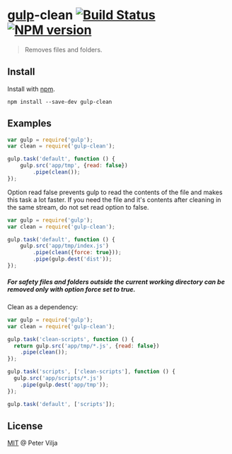 # [gulp](https://github.com/wearefractal/gulp)-clean [![Build Status](https://secure.travis-ci.org/peter-vilja/gulp-clean.png?branch=master)](https://travis-ci.org/peter-vilja/gulp-clean) [![NPM version](https://badge.fury.io/js/gulp-clean.png)](http://badge.fury.io/js/gulp-clean)

> Removes files and folders.

## Install

Install with [npm](https://npmjs.org/package/gulp-clean).

```
npm install --save-dev gulp-clean
```

## Examples

```js
var gulp = require('gulp');
var clean = require('gulp-clean');

gulp.task('default', function () {
	gulp.src('app/tmp', {read: false})
		.pipe(clean());
});
```
Option read false prevents gulp to read the contents of the file and makes this task a lot faster. If you need the file and it's contents after cleaning in the same stream, do not set read option to false.

```js
var gulp = require('gulp');
var clean = require('gulp-clean');

gulp.task('default', function () {
	gulp.src('app/tmp/index.js')
		.pipe(clean({force: true}));
		.pipe(gulp.dest('dist'));
});
```

##### For safety files and folders outside the current working directory can be removed only with option force set to true.

Clean as a dependency:

```js
var gulp = require('gulp');
var clean = require('gulp-clean');

gulp.task('clean-scripts', function () {
  return gulp.src('app/tmp/*.js', {read: false})
    .pipe(clean());
});

gulp.task('scripts', ['clean-scripts'], function () {
  gulp.src('app/scripts/*.js')
    .pipe(gulp.dest('app/tmp'));
});

gulp.task('default', ['scripts']);
```


## License

[MIT](http://en.wikipedia.org/wiki/MIT_License) @ Peter Vilja
